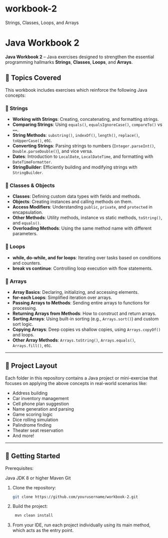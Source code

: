 # workbook-2
Strings, Classes, Loops, and Arrays

# Java Workbook 2

**Java Workbook 2** – Java exercises designed to strengthen the essential programming hallmarks **Strings**, 
**Classes**, **Loops**, and 
**Arrays**. 
## 🧠 Topics Covered

This workbook includes exercises which reinforce the following Java concepts:

### 📌 Strings
- **Working with Strings**: Creating, concatenating, and formatting strings.
- **Comparing Strings**: Using `equals()`, `equalsIgnoreCase()`, `compareTo()` vs `==`.
- **String Methods**: `substring()`, `indexOf()`, `length()`, `replace()`, `toUpperCase()`, etc.
- **Converting Strings**: Parsing strings to numbers (`Integer.parseInt()`, `Double.parseDouble()`), and vice versa.
- **Dates**: Introduction to `LocalDate`, `LocalDateTime`, and formatting with `DateTimeFormatter`.
- **StringBuilder**: Efficiently building and modifying strings with `StringBuilder`.

### 🧱 Classes & Objects
- **Classes**: Defining custom data types with fields and methods.
- **Objects**: Creating instances and calling methods on them.
- **Access Modifiers**: Understanding `public`, `private`, and `protected` in encapsulation.
- **Other Methods**: Utility methods, instance vs static methods, `toString()`, and `equals()`.
- **Overloading Methods**: Using the same method name with different parameters.

### 🔁 Loops
- **while, do-while, and for loops**: Iterating over tasks based on conditions and counters.
- **break vs continue**: Controlling loop execution with flow statements.

### 🔢 Arrays
- **Array Basics**: Declaring, initializing, and accessing elements.
- **for-each Loops**: Simplified iteration over arrays.
- **Passing Arrays to Methods**: Sending entire arrays to functions for processing.
- **Returning Arrays from Methods**: How to construct and return arrays.
- **Sorting Arrays**: Using built-in sorting (e.g., `Arrays.sort()`) and custom sort logic.
- **Copying Arrays**: Deep copies vs shallow copies, using `Arrays.copyOf()` and loops.
- **Other Array Methods**: `Arrays.toString()`, `Arrays.equals()`, `Arrays.fill()`, etc.

---

## 📂 Project Layout

Each folder in this repository contains a Java project or mini-exercise that focuses on applying the above concepts in real-world scenarios like:

- Address building
- Car inventory management
- Cell phone plan suggestion
- Name generation and parsing
- Game scoring logic
- Dice rolling simulation
- Palindrome finding
- Theater seat reservation
- And more!

---

## 🚀 Getting Started

Prerequisites:

Java JDK 8 or higher
Maven
Git

1. Clone the repository:
   ```bash
   git clone https://github.com/yourusername/workbook-2.git

2. Build the project:
   ```bash
    mvn clean install

2. From your IDE, run each project individually using its main method, which acts as the entry point.
